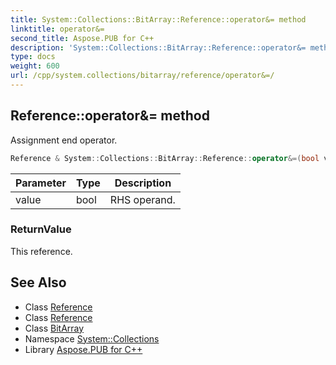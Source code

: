 ```yaml
---
title: System::Collections::BitArray::Reference::operator&= method
linktitle: operator&=
second_title: Aspose.PUB for C++
description: 'System::Collections::BitArray::Reference::operator&= method. Assignment end operator in C++.'
type: docs
weight: 600
url: /cpp/system.collections/bitarray/reference/operator&=/
---
```

## Reference::operator&= method


Assignment end operator.

```cpp
Reference & System::Collections::BitArray::Reference::operator&=(bool value)
```


| Parameter | Type | Description |
| --- | --- | --- |
| value | bool | RHS operand. |

### ReturnValue

This reference.

## See Also

* Class [Reference](../)
* Class [Reference](../)
* Class [BitArray](../../)
* Namespace [System::Collections](../../../)
* Library [Aspose.PUB for C++](../../../../)
